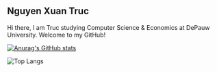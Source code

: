 Nguyen Xuan Truc 
--------------------------------------------------

Hi there, I am Truc studying Computer Science & Economics at DePauw University. Welcome to my GitHub! 


[![Anurag's GitHub stats](https://github-readme-stats.vercel.app/api?username=trucnguyen10)](https://github.com/anuraghazra/github-readme-stats)

![Top Langs](https://github-readme-stats.vercel.app/api/top-langs/?username=trucnguyen10&langs_count=8)




